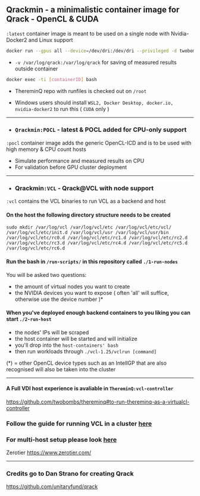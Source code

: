 ## Qrackmin - a minimalistic container image for Qrack - OpenCL & CUDA

`:latest` container image is meant to be used on a single node with Nvidia-Docker2 and Linux support

```bash
docker run --gpus all --device=/dev/dri:/dev/dri --privileged -d twobombs/qrackmin[:tag]
````

- `-v /var/log/qrack:/var/log/qrack` for saving of measured results outside container

```bash 
docker exec -ti [containerID] bash
````

- ThereminQ repo with runfiles is checked out on `/root`

- Windows users should install `WSL2, Docker Desktop, docker.io, nvidia-docker2` to run this ( `CUDA` only )

---------------

- ### `Qrackmin:POCL` - latest & POCL added for CPU-only support

`:pocl` container image adds the generic OpenCL-ICD and is to be used with high memory & CPU count hosts 

- Simulate performance and measured results on CPU
- For validation before GPU cluster deployment

---------------

- ### Qrackmin`:VCL` - Qrack@VCL with node support

`:vcl` contains the VCL binaries to run VCL as a backend and host

#### On the host the following directory structure needs to be created 
`sudo mkdir /var/log/vcl /var/log/vcl/etc /var/log/vcl/etc/vcl/ /var/log/vcl/etc/init.d /var/log/vcl/usr /var/log/vcl/usr/bin /var/log/vcl/etc/rc0.d /var/log/vcl/etc/rc1.d /var/log/vcl/etc/rc2.d /var/log/vcl/etc/rc3.d /var/log/vcl/etc/rc4.d /var/log/vcl/etc/rc5.d /var/log/vcl/etc/rc6.d`

####  Run the bash in `/run-scripts/` in this repository called `./1-run-nodes`
You will be asked two questions:
- the amount of virtual nodes you want to create
- the NVIDIA devices you want to expose ( often 'all' will suffice, otherwise use the device number )*

#### When you've deployed enough backend containers to you liking you can start `./2-run-host`
- the nodes' IPs will be scraped
- the host container will be started and will initialize
- you'll drop into the `host-containers' bash`
- then run workloads through `./vcl-1.25/vclrun [command]`

(*) = other OpenCL device types such as an IntelIGP that are also recognised will also be taken into the cluster

---------------

#### A Full VDI host experience is avaliable in `ThereminQ:vcl-controller`
https://github.com/twobombs/thereminq#to-run-thereminq-as-a-virtualcl-controller

### Follow the guide for running VCL in a cluster [here](https://mosix.cs.huji.ac.il/vcl/VCL_Guide.pdf)

### For multi-host setup please look [here](https://docs.docker.com/engine/swarm/swarm-tutorial/create-swarm/)

Zerotier https://www.zerotier.com/

---------------

### Credits go to Dan Strano for creating Qrack
https://github.com/unitaryfund/qrack
